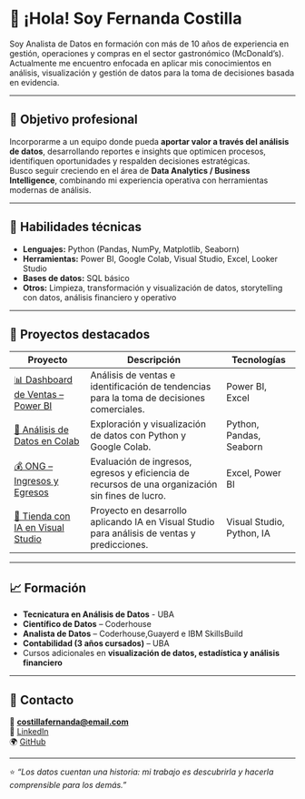 # 👋 ¡Hola! Soy Fernanda Costilla

Soy Analista de Datos en formación con más de 10 años de experiencia en gestión, operaciones y compras en el sector gastronómico (McDonald’s).  
Actualmente me encuentro enfocada en aplicar mis conocimientos en análisis, visualización y gestión de datos para la toma de decisiones basada en evidencia.

---

## 🎯 Objetivo profesional
Incorporarme a un equipo donde pueda **aportar valor a través del análisis de datos**, desarrollando reportes e insights que optimicen procesos, identifiquen oportunidades y respalden decisiones estratégicas.  
Busco seguir creciendo en el área de **Data Analytics / Business Intelligence**, combinando mi experiencia operativa con herramientas modernas de análisis.

---

## 🧠 Habilidades técnicas
- **Lenguajes:** Python (Pandas, NumPy, Matplotlib, Seaborn)  
- **Herramientas:** Power BI, Google Colab, Visual Studio, Excel, Looker Studio
- **Bases de datos:** SQL básico  
- **Otros:** Limpieza, transformación y visualización de datos, storytelling con datos, análisis financiero y operativo  

---

## 📂 Proyectos destacados

| Proyecto | Descripción | Tecnologías |
|-----------|--------------|--------------|
| [📊 Dashboard de Ventas – Power BI](https://github.com/fercos1/dashboard-ventas-powerbi) | Análisis de ventas e identificación de tendencias para la toma de decisiones comerciales. | Power BI, Excel |
| [🐍 Análisis de Datos en Colab](https://github.com/fercos1/analisis-datos-colab-python) | Exploración y visualización de datos con Python y Google Colab. | Python, Pandas, Seaborn |
| [💰 ONG – Ingresos y Egresos](https://github.com/fercos1/analisis-finanzas-ong) | Evaluación de ingresos, egresos y eficiencia de recursos de una organización sin fines de lucro. | Excel, Power BI |
| [🛒 Tienda con IA en Visual Studio](https://github.com/fercos1/tienda-ia-visualstudio) | Proyecto en desarrollo aplicando IA en Visual Studio para análisis de ventas y predicciones. | Visual Studio, Python, IA |

---

## 📈 Formación
- **Tecnicatura en Análisis de Datos** - UBA
- **Científico de Datos** – Coderhouse  
- **Analista de Datos** – Coderhouse,Guayerd e IBM SkillsBuild 
- **Contabilidad (3 años cursados)** – UBA 
- Cursos adicionales en **visualización de datos, estadística y análisis financiero**

---

## 💬 Contacto
📧 **costillafernanda@email.com**  
🔗 [LinkedIn](https://www.linkedin.com/in/fernandacostilla/)  
🌍 [GitHub](https://github.com/fercos1)

---

⭐ *“Los datos cuentan una historia: mi trabajo es descubrirla y hacerla comprensible para los demás.”*

